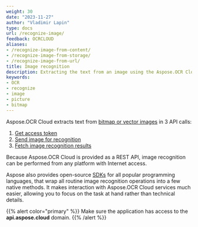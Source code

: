 ```yaml
---
weight: 30
date: "2023-11-27"
author: "Vladimir Lapin"
type: docs
url: /recognize-image/
feedback: OCRCLOUD
aliases:
- /recognize-image-from-content/
- /recognize-image-from-storage/
- /recognize-image-from-url/
title: Image recognition
description: Extracting the text from an image using the Aspose.OCR Cloud API.
keywords:
- OCR
- recognize
- image
- picture
- bitmap
---
```


Aspose.OCR Cloud extracts text from [bitmap or vector images](/ocr/supported-file-formats/) in 3 API calls:

1. [Get access token](/ocr/authorization/)
2. [Send image for recognition](/ocr/send-image-for-recognition/)
3. [Fetch image recognition results](/ocr/fetch-image-recognition-result/)

Because Aspose.OCR Cloud is provided as a REST API, image recognition can be performed from any platform with Internet access.

Aspose also provides open-source [SDKs](/ocr/image-recognition-sdk/) for all popular programming languages, that wrap all routine image recognition operations into a few native methods. It makes interaction with Aspose.OCR Cloud services much easier, allowing you to focus on the task at hand rather than technical details.

{{% alert color="primary" %}}
Make sure the application has access to the **api.aspose.cloud** domain.
{{% /alert %}}
